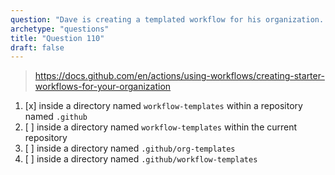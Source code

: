```yaml
---
question: "Dave is creating a templated workflow for his organization.  Where must Dave store the workflow files and associated metadata files for the templated workflow?"
archetype: "questions"
title: "Question 110"
draft: false
---
```



> https://docs.github.com/en/actions/using-workflows/creating-starter-workflows-for-your-organization
1. [x] inside a directory named `workflow-templates` within a repository named `.github`
1. [ ] inside a directory named `workflow-templates` within the current repository
1. [ ] inside a directory named `.github/org-templates`
1. [ ] inside a directory named `.github/workflow-templates`

